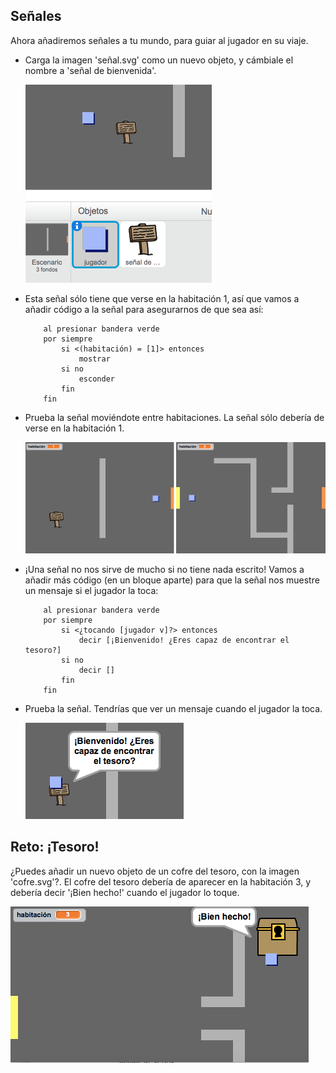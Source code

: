 ## Señales

Ahora añadiremos señales a tu mundo, para guiar al jugador en su viaje.

+ Carga la imagen 'señal.svg' como un nuevo objeto, y cámbiale el nombre a 'señal de bienvenida'.

	![screenshot](images/world-sign.png)

+ Esta señal sólo tiene que verse en la habitación 1, así que vamos a añadir código a la señal para asegurarnos de que sea así:

	```blocks
		al presionar bandera verde
		por siempre
   			si <(habitación) = [1]> entonces
      			mostrar
   			si no
      			esconder
   			fin
		fin
	```

+ Prueba la señal moviéndote entre habitaciones. La señal sólo debería de verse en la habitación 1.

	![screenshot](images/world-sign-test.png)

+ ¡Una señal no nos sirve de mucho si no tiene nada escrito! Vamos a añadir más código (en un bloque aparte) para que la señal nos muestre un mensaje si el jugador la toca:

	```blocks
		al presionar bandera verde
		por siempre
   			si <¿tocando [jugador v]?> entonces
      			decir [¡Bienvenido! ¿Eres capaz de encontrar el tesoro?]
   			si no
      			decir []
   			fin
		fin
	```
+ Prueba la señal. Tendrías que ver un mensaje cuando el jugador la toca.

	![screenshot](images/world-sign-test2.png)

## Reto: ¡Tesoro! 
¿Puedes añadir un nuevo objeto de un cofre del tesoro, con la imagen 'cofre.svg'?. El cofre del tesoro debería de aparecer en la habitación 3, y debería decir '¡Bien hecho!' cuando el jugador lo toque.

![screenshot](images/world-treasure.png)
